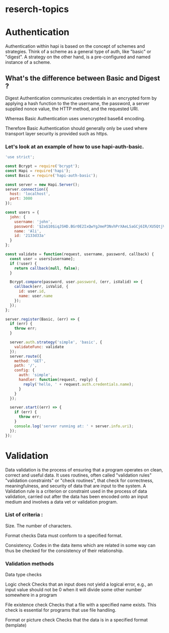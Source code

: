 # reserch-topics

# Authentication

Authentication within hapi is based on the concept of schemes and strategies. Think of a scheme as a general type of auth, like "basic" or "digest". A strategy on the other hand, is a pre-configured and named instance of a scheme.

## What's the difference between Basic and Digest ?

Digest Authentication communicates credentials in an encrypted form by applying a hash function to the the username, the password, a server supplied nonce value, the HTTP method, and the requested URI.

Whereas Basic Authentication uses unencrypted base64 encoding.

Therefore Basic Authentication should generally only be used where transport layer security is provided such as https.

### Let's look at an example of how to use hapi-auth-basic.

```js
'use strict';

const Bcrypt = require('bcrypt');
const Hapi = require('hapi');
const Basic = require('hapi-auth-basic');

const server = new Hapi.Server();
server.connection({
  host: 'localhost',
  port: 3000
});

const users = {
  john: {
    username: 'john',
    password: '$2a$10$iqJSHD.BGr0E2IxQwYgJmeP3NvhPrXAeLSaGCj6IR/XU5QtjVu5Tm', // 'secret'
    name: 'Ali',
    id: '2133d33a'
  }
};

const validate = function(request, username, password, callback) {
  const user = users[username];
  if (!user) {
    return callback(null, false);
  }

  Bcrypt.compare(password, user.password, (err, isValid) => {
    callback(err, isValid, {
      id: user.id,
      name: user.name
    });
  });
};

server.register(Basic, (err) => {
  if (err) {
    throw err;
  }

  server.auth.strategy('simple', 'basic', {
    validateFunc: validate
  });
  server.route({
    method: 'GET',
    path: '/',
    config: {
      auth: 'simple',
      handler: function(request, reply) {
        reply('hello, ' + request.auth.credentials.name);
      }
    }
  });

  server.start((err) => {
    if (err) {
      throw err;
    }
    console.log('server running at: ' + server.info.uri);
  });
});
```

# Validation

 Data validation is the process of ensuring that a program operates on clean, correct and useful data. It uses routines, often called "validation rules" "validation constraints" or "check routines", that check for correctness, meaningfulness, and security of data that are input to the system. A Validation rule is a criterion or constraint used in the process of data validation, carried out after the data has been encoded onto an input medium and involves a data vet or validation program.

### List of criteria :
Size.
The number of characters.

Format checks
Data must conform to a specified format.

Consistency.
Codes in the data items which are related in some way can thus be checked for the consistency of their relationship.

### Validation methods

Data type checks

Logic check
Checks that an input does not yield a logical error, e.g., an input value should not be 0 when it will divide some other number somewhere in a program

File existence check
Checks that a file with a specified name exists. This check is essential for programs that use file handling.

Format or picture check
Checks that the data is in a specified format (template)
